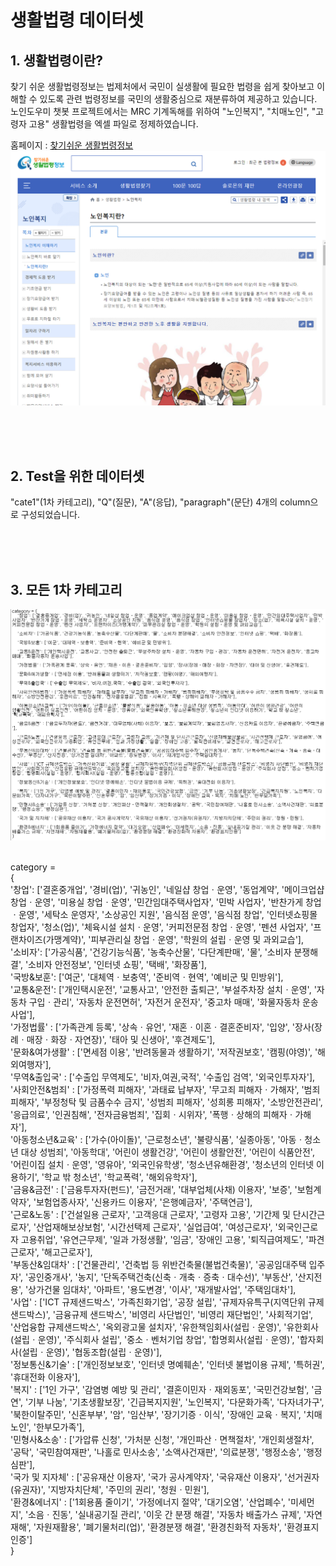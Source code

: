 생활법령 데이터셋
=================

## 1. 생활법령이란?
찾기 쉬운 생활법령정보는 법제처에서 국민이 실생활에 필요한 법령을 쉽게 찾아보고 이해할 수 있도록 관련 법령정보를 국민의 생활중심으로 재분류하여 제공하고 있습니다.
노인도우미 챗봇 프로젝트에서는 MRC 기계독해를 위하여 "노인복지", "치매노인", "고령자 고용" 생활법령을 엑셀 파일로 정제하였습니다.
<br>

홈페이지 : [찾기쉬운 생활법령정보](https://www.easylaw.go.kr/CSP/Main.laf)
![img1](https://github.com/KW-SWTG/Chatbot_Dataset/blob/master/img/img1.png)

<br>
<br><br>

## 2. Test을 위한 데이터셋 
"cate1"(1차 카테고리), "Q"(질문), "A"(응답), "paragraph"(문단) 4개의 column으로 구성되었습니다.

<br>
<br><br>

## 3. 모든 1차 카테고리
![img6](https://github.com/KW-SWTG/Chatbot_Dataset/blob/master/img/img6.PNG)

<br>
category = <br>
{ <br>
    '창업': ['결혼중개업', '경비(업)', '귀농인', '네일샵 창업ㆍ운영', '동업계약', '메이크업샵 창업ㆍ운영', '미용실 창업ㆍ운영', '민간임대주택사업자', '민박 사업자', '반찬가게 창업ㆍ운영', '세탁소 운영자', '소상공인 지원', '음식점 운영', '음식점 창업', '인터넷쇼핑몰 창업자', '청소(업)', '체육시설 설치ㆍ운영', '커피전문점 창업ㆍ운영', '펜션 사업자', '프랜차이즈(가맹계약)', '피부관리실 창업ㆍ운영', '학원의 설립ㆍ운영 및 과외교습'], <br>
    '소비자': ['가공식품', '건강기능식품', '농축수산물', '다단계판매', '물', '소비자 분쟁해결', '소비자 안전정보', '인터넷 쇼핑', '택배', '화장품'], <br>
    '국방&보훈': ['여군', '대체역ㆍ보충역', '준비역ㆍ현역', '예비군 및 민방위'],<br>
    '교통&운전': ['개인택시운전', '교통사고', '안전한 출퇴근', '부설주차장 설치ㆍ운영', '자동차 구입ㆍ관리', '자동차 운전면허', '자전거 운전자', '중고차 매매', '화물자동차 운송사업'],<br>
    '가정법률' : ['가족관계 등록', '상속ㆍ유언', '재혼ㆍ이혼ㆍ결혼준비자', '입양', '장사(장례ㆍ매장ㆍ화장ㆍ자연장)', '태아 및 신생아', '후견제도'],<br>
    '문화&여가생활' : ['면세점 이용', '반려동물과 생활하기', '저작권보호', '캠핑(야영)', '해외여행자'],<br>
    '무역&출입국' : ['수출입 무역제도', '비자,여권,국적', '수출입 검역', '외국인투자자'],<br>
    '사회안전&범죄' : ['가정폭력 피해자', '과태료 납부자', '무고죄 피해자ㆍ가해자', '범죄피해자', '부정청탁 및 금품수수 금지', '성범죄 피해자', '성희롱 피해자', '소방안전관리', '응급의료', '인권침해', '전자금융범죄', '집회ㆍ시위자', '폭행ㆍ상해의 피해자ㆍ가해자'],<br>
    '아동청소년&교육' : ['가수(아이돌)', '근로청소년', '불량식품', '실종아동', '아동ㆍ청소년 대상 성범죄', '아동학대', '어린이 생활건강', '어린이 생활안전', '어린이 식품안전', '어린이집 설치ㆍ운영', '영유아', '외국인유학생', '청소년유해환경', '청소년의 인터넷 이용하기', '학교 밖 청소년', '학교폭력', '해외유학자'],<br>
    '금융&금전' : ['금융투자자(펀드)', '금전거래', '대부업체(사채) 이용자', '보증', '보험계약자', '보험업종사자', '신용카드 이용자', '은행예금자', '주택연금'],<br>
    '근로&노동' : ['건설일용 근로자', '고객응대 근로자', '고령자 고용', '기간제 및 단시간근로자', '산업재해보상보험', '시간선택제 근로자', '실업급여', '여성근로자', '외국인근로자 고용취업', '유연근무제', '일과 가정생활', '임금', '장애인 고용', '퇴직급여제도', '파견근로자', '해고근로자'],<br>
    '부동산&임대차' : ['건물관리', '건축법 등 위반건축물(불법건축물)', '공공임대주택 입주자', '공인중개사', '농지', '단독주택건축(신축ㆍ개축ㆍ증축ㆍ대수선)', '부동산', '산지전용', '상가건물 임대차', '아파트', '용도변경', '이사', '재개발사업', '주택임대차'], <br>
    '사업' : ['ICT 규제샌드박스', '가족친화기업', '공장 설립', '규제자유특구(지역단위 규제샌드박스)', '금융규제 샌드박스', '비영리 사단법인', '비영리 재단법인', '사회적기업', '산업융합 규제샌드박스', '옥외광고물 설치자', '유한책임회사(설립ㆍ운영)', '유한회사(설립ㆍ운영)', '주식회사 설립', '중소ㆍ벤처기업 창업', '합명회사(설립ㆍ운영)', '합자회사(설립ㆍ운영)', '협동조합(설립ㆍ운영)'],<br>
    '정보통신&기술' : ['개인정보보호', '인터넷 명예훼손', '인터넷 불법이용 규제', '특허권', '휴대전화 이용자'],<br>
    '복지' : ['1인 가구', '감염병 예방 및 관리', '결혼이민자ㆍ재외동포', '국민건강보험', '금연', '기부 나눔', '기초생활보장', '긴급복지지원', '노인복지', '다문화가족', '다자녀가구', '북한이탈주민', '신혼부부', '암', '임산부', '장기기증ㆍ이식', '장애인 교육ㆍ복지', '치매 노인', '한부모가족'],<br>
    '민형사&소송' : ['가압류 신청', '가처분 신청', '개인파산ㆍ면책절차', '개인회생절차', '공탁', '국민참여재판', '나홀로 민사소송', '소액사건재판', '의료분쟁', '행정소송', '행정심판'],<br> 
    '국가 및 지자체' : ['공유재산 이용자', '국가 공사계약자', '국유재산 이용자', '선거권자(유권자)', '지방자치단체', '주민의 권리', '청원ㆍ민원'],<br>
    '환경&에너지' : ['1회용품 줄이기', '가정에너지 절약', '대기오염', '산업폐수', '미세먼지', '소음ㆍ진동', '실내공기질 관리', '이웃 간 분쟁 해결', '자동차 배출가스 규제', '자연재해', '자원재활용', '폐기물처리(업)', '환경분쟁 해결', '환경친화적 자동차', '환경표지인증']<br>
}<br>
